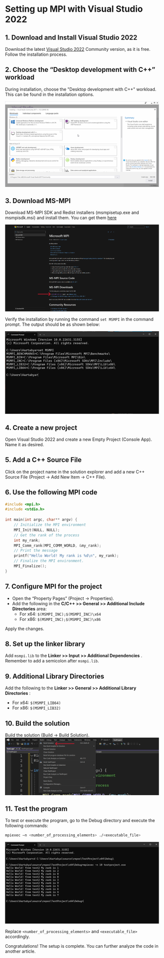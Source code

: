 
# Setting up MPI with Visual Studio 2022

## 1. Download and Install Visual Studio 2022

Download the latest [Visual Studio 2022](https://visualstudio.microsoft.com/downloads/) Community version, as it is free. Follow the installation process.

## 2. Choose the “Desktop development with C++” workload

During installation, choose the "Desktop development with C++" workload. This can be found in the installation options.

![Desktop Development with C++](https://github.com/kartabyakrishna/KartabyaKrishna/blob/main/Assets/mpi-setup/Desktop%20Development.gif)

## 3. Download MS-MPI

Download MS-MPI SDK and Redist installers (msmpisetup.exe and msmpisdk.msi) and install them.
You can get them [here](https://www.microsoft.com/en-us/download/details.aspx?id=105289)

![msmpi Download](https://github.com/kartabyakrishna/KartabyaKrishna/blob/main/Assets/mpi-setup/msmpi%20Download.png)

Verify the installation by running the command `set MSMPI` in the command prompt. The output should be as shown below:

![Verify Installation](https://github.com/kartabyakrishna/KartabyaKrishna/blob/main/Assets/mpi-setup/verfyInstall.png)

## 4. Create a new project

Open Visual Studio 2022 and create a new Empty Project (Console App). Name it as desired.

## 5. Add a C++ Source File

Click on the project name in the solution explorer and add a new C++ Source File (Project -> Add New Item -> C++ File).

## 6. Use the following MPI code

```cpp
#include <mpi.h>
#include <stdio.h>

int main(int argc, char** argv) {
    // Initialize the MPI environment
    MPI_Init(NULL, NULL);
    // Get the rank of the process
    int my_rank;
    MPI_Comm_rank(MPI_COMM_WORLD, &my_rank);
    // Print the message
    printf("Hello World! My rank is %d\n", my_rank);
    // Finalize the MPI environment.
    MPI_Finalize();
}
```

## 7. Configure MPI for the project

- Open the “Property Pages” (Project -> Properties).
- Add the following in the **C/C++ >> General >> Additional Include Directories** area:
  - For x64: `$(MSMPI_INC);$(MSMPI_INC)\x64`
  - For x86: `$(MSMPI_INC);$(MSMPI_INC)\x86`

Apply the changes.

## 8. Set up the linker library

Add `msmpi.lib` to the **Linker >> Input >> Additional Dependencies** . Remember to add a semicolon after `msmpi.lib`.

## 9. Additional Library Directories

Add the following to the **Linker >> General >> Additional Library Directories** :
- For x64: `$(MSMPI_LIB64)`
- For x86: `$(MSMPI_LIB32)`

## 10. Build the solution

Build the solution (Build -> Build Solution).
![Build Solution](https://github.com/kartabyakrishna/KartabyaKrishna/blob/main/Assets/mpi-setup/build%20Soln.png)

## 11. Test the program

To test or execute the program, go to the Debug directory and execute the following commands:

```bash
mpiexec –n <number_of_processing_elements> ./<executable_file>
```
![Build Soln](https://github.com/kartabyakrishna/KartabyaKrishna/blob/main/Assets/mpi-setup/output%20using%20mpiexec.png)

Replace `<number_of_processing_elements>` and `<executable_file>` accordingly.

Congratulations! The setup is complete. You can further analyze the code in another article.
